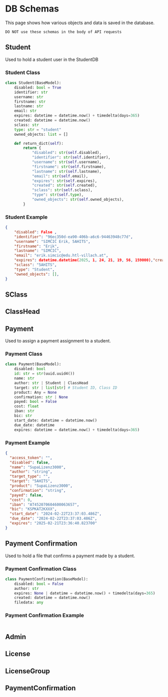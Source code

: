 # DB Schemas

This page shows how various objects and data is saved in the database.

    DO NOT use these schemas in the body of API requests

## Student

Used to hold a student user in the StudentDB

### Student Class

```python
class Student(BaseModel):
    disabled: bool = True
    identifier: str
    username: str
    firstname: str
    lastname: str
    email: str
    expires: datetime = datetime.now() + timedelta(days=365)
    created: datetime = datetime.now()
    sclass: str
    type: str = "student"
    owned_objects: list = []

    def return_dict(self):
        return {
            "disabled": str(self.disabled),
            "identifier": str(self.identifier),
            "username": str(self.username),
            "firstname": str(self.firstname),
            "lastname": str(self.lastname),
            "email": str(self.email),
            "expires": str(self.expires),
            "created": str(self.created),
            "sclass": str(self.sclass),
            "type": str(self.type),
            "owned_objects": str(self.owned_objects),
        }
```

### Student Example

```json
{
    "disabled": False ,
    "identifier": "96ec350d-ea90-406b-a6c6-94463948c77d",
    "username": "SIMĆIĆ Erik, 5AHITS",
    "firstname": "Erik",
    "lastname": "SIMĆIĆ",
    "email": "erik.simcic@edu.htl-villach.at",
    "expires": datetime.datetime(2025, 1, 24, 21, 19, 56, 159000),"created": datetime.datetime(2024, 1, 25, 21, 19, 56, 159000),
    "sclass": "5AHITS",
    "type": "Student",
    "owned_objects": [],
}
```

## SClass

## ClassHead

## Payment

Used to assign a payment assignment to a student.

### Payment Class

```python
class Payment(BaseModel):
    disabled: bool
    id: str = str(uuid.uuid4())
    name: str
    author: str | Student | ClassHead
    target: str | list[str] # Student ID, Class ID
    product: Any = None
    confirmation: str | None
    payed: bool = False
    cost: float
    iban: str
    bic: str
    start_date: datetime = datetime.now()
    due_date: datetime
    expires: datetime = datetime.now() + timedelta(days=365)
```

### Payment Example

```json
{
  "access_token": "",
  "disabled": false,
  "name": "SupaLizenz3000",
  "author": "string",
  "target_type": "",
  "target": "5AHITS",
  "product": "SupaLizenz3000",
  "confirmation": "string",
  "payed": false,
  "cost": 0,
  "iban": "AT452070604600063657",
  "bic": "KSPKAT2KXXX",
  "start_date": "2024-02-22T23:37:03.486Z",
  "due_date": "2024-02-22T23:37:03.486Z",
  "expires": "2025-02-21T23:36:40.823700"
}
```


## Payment Confirmation

Used to hold a file that confirms a payment made by a student.

### Payment Confirmation Class

```python
class PaymentConfirmation(BaseModel):
    disabled: bool = False
    author: str
    expires: None | datetime = datetime.now() + timedelta(days=365)
    created: datetime = datetime.now()
    filedata: any
```

### Payment Confirmation Example

```json

```



## Admin

## License

## LicenseGroup

## PaymentConfirmation
